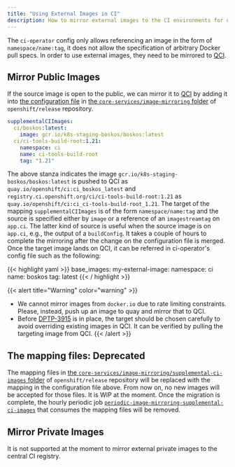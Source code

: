 ```yaml
---
title: "Using External Images in CI"
description: How to mirror external images to the CI environments for use in jobs.
---
```


The `ci-operator` config only allows referencing an image in the form of `namespace/name:tag`, it does not allow the specification of arbitrary Docker pull specs. In order
to use external images, they need to be mirrored to [QCI](/docs/how-tos/use-registries-in-build-farm/#the-ci-image-repository-in-quayio-qci).

## Mirror Public Images

If the source image is open to the public, we can mirror it to [QCI](/docs/how-tos/use-registries-in-build-farm/#the-ci-image-repository-in-quayio-qci) by adding it into [the configuration file](https://github.com/openshift/release/blob/master/core-services/image-mirroring/_config.yaml) in
[the `core-services/image-mirroring` folder](https://github.com/openshift/release/tree/master/core-services/image-mirroring/) of `openshift/release` repository.

```yaml
supplementalCIImages:
  ci/boskos:latest:
    image: gcr.io/k8s-staging-boskos/boskos:latest
  ci/ci-tools-build-root:1.21:
    namespace: ci
    name: ci-tools-build-root
    tag: "1.21"
```

The above stanza indicates the image `gcr.io/k8s-staging-boskos/boskos:latest` is pushed to QCI as `quay.io/openshift/ci:ci_boskos_latest` and
`registry.ci.openshift.org/ci/ci-tools-build-root:1.21` as `quay.io/openshift/ci:ci_ci-tools-build-root_1.21`. The target of the mapping
`supplementalCIImages` is of the form `namespace/name:tag` and the source is specified either by `image` or a reference of an `imagestreamtag` on `app.ci`. The latter kind of source is useful when the source image is on `app.ci`, e.g., the output of a `buildConfig`.
It takes a couple of hours to complete the mirroring after the change on the configuration file is merged.
Once the target image lands on QCI, it can be referred in ci-operator's config file such as the following:

{{< highlight yaml >}}
base_images:
  my-external-image:
    namespace: ci
    name:  boskos
    tag: latest
{{< / highlight >}}

{{< alert title="Warning" color="warning" >}}
- We cannot mirror images from `docker.io` due to rate limiting constraints. Please, instead, push up an image to quay and mirror that to QCI.
- Before [DPTP-3915](https://issues.redhat.com/browse/DPTP-3915) is in place, the target should be chosen carefully to avoid overriding existing images in QCI. It can be verified by pulling the targeting image from QCI.
{{< /alert >}}


## The mapping files: Deprecated
The mapping files in [the `core-services/image-mirroring/supplemental-ci-images` folder](https://github.com/openshift/release/tree/master/core-services/image-mirroring/supplemental-ci-images/) of `openshift/release` repository will be replaced with the mapping in the configuration file above. From now on, no new images will be accepted for those files. It is WIP at the moment.
Once the migration is complete, the hourly periodic job [`periodic-image-mirroring-supplemental-ci-images`](https://prow.ci.openshift.org/?job=periodic-image-mirroring-supplemental-ci-images) that consumes the mapping files will be removed.

## Mirror Private Images

It is not supported at the moment to mirror external private images to the central CI registry.
